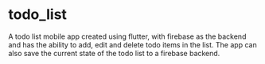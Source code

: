 # todo_list

A todo list mobile app created using flutter, with firebase as the backend and has the ability to add, edit and delete todo items in the list. The app can also save the current state of the todo list to a firebase backend.
